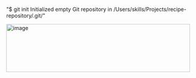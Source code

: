 
"$ git init
Initialized empty Git repository in /Users/skills/Projects/recipe-repository/.git/"


<img width="487" height="128" alt="image" src="https://github.com/user-attachments/assets/49bd61b8-2f8f-4c37-877f-b4bcaed1eaeb" />

